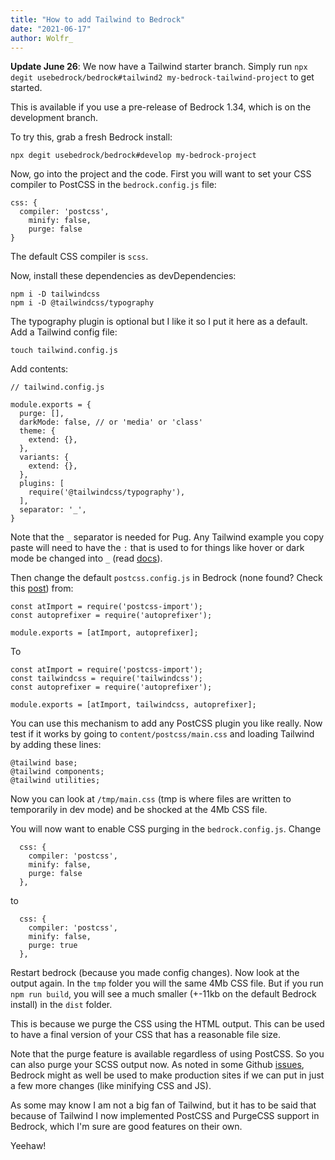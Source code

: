 ```yaml
---
title: "How to add Tailwind to Bedrock"
date: "2021-06-17"
author: Wolfr_
---
```


**Update June 26**: We now have a Tailwind starter branch. Simply run `npx degit usebedrock/bedrock#tailwind2 my-bedrock-tailwind-project` to get started.

This is available if you use a pre-release of Bedrock 1.34, which is on the development branch.

To try this, grab a fresh Bedrock install:

```
npx degit usebedrock/bedrock#develop my-bedrock-project
```

Now, go into the project and the code. First you will want to set your CSS compiler to PostCSS in the `bedrock.config.js` file:

```
css: {
  compiler: 'postcss',
    minify: false,
    purge: false
}
```

The default CSS compiler is `scss`.

Now, install these dependencies as devDependencies:

```
npm i -D tailwindcss
npm i -D @tailwindcss/typography
```

The typography plugin is optional but I like it so I put it here as a default. Add a Tailwind config file:

```
touch tailwind.config.js
```

Add contents:

```
// tailwind.config.js

module.exports = {
  purge: [],
  darkMode: false, // or 'media' or 'class'
  theme: {
    extend: {},
  },
  variants: {
    extend: {},
  },
  plugins: [
    require('@tailwindcss/typography'),
  ],
  separator: '_',
}
```

Note that the `_` separator is needed for Pug. Any Tailwind example you copy paste will need to have the `:` that is used to for things like hover or dark mode be changed into `_` (read [docs](https://tailwindcss.com/docs/configuration#separator)).

Then change the default `postcss.config.js` in Bedrock (none found? Check this [post](http://bedrockapp.org/2021/06/17/1-34-update-notice/)) from:

```
const atImport = require('postcss-import');
const autoprefixer = require('autoprefixer');

module.exports = [atImport, autoprefixer];
```

To

```
const atImport = require('postcss-import');
const tailwindcss = require('tailwindcss');
const autoprefixer = require('autoprefixer');

module.exports = [atImport, tailwindcss, autoprefixer];
```

You can use this mechanism to add any PostCSS plugin you like really. Now test if it works by going to `content/postcss/main.css` and loading Tailwind by adding these lines:

```
@tailwind base;
@tailwind components;
@tailwind utilities;
```

Now you can look at `/tmp/main.css` (tmp is where files are written to temporarily in dev mode) and be shocked at the 4Mb CSS file.

You will now want to enable CSS purging in the `bedrock.config.js`. Change

```
  css: {
    compiler: 'postcss',
    minify: false,
    purge: false
  },
```

to

```
  css: {
    compiler: 'postcss',
    minify: false,
    purge: true
  },
```

Restart bedrock (because you made config changes). Now look at the output again. In the `tmp` folder you will the same 4Mb CSS file. But if you run `npm run build`, you will see a much smaller (+-11kb on the default Bedrock install) in the `dist` folder.

This is because we purge the CSS using the HTML output. This can be used to have a final version of your CSS that has a reasonable file size.

Note that the purge feature is available regardless of using PostCSS. So you can also purge your SCSS output now. As noted in some Github [issues](https://github.com/usebedrock/bedrock/issues), Bedrock might as well be used to make production sites if we can put in just a few more changes (like minifying CSS and JS).

As some may know I am not a big fan of Tailwind, but it has to be said that because of Tailwind I now implemented PostCSS and PurgeCSS support in Bedrock, which I'm sure are good features on their own.

Yeehaw!
